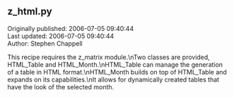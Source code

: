 ## z_html.py  
Originally published: 2006-07-05 09:40:44  
Last updated: 2006-07-05 09:40:44  
Author: Stephen Chappell  
  
This recipe requires the z_matrix module.\nTwo classes are provided, HTML_Table and HTML_Month.\nHTML_Table can manage the generation of a table in HTML format.\nHTML_Month builds on top of HTML_Table and expands on its capabilities.\nIt allows for dynamically created tables that have the look of the selected month.